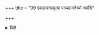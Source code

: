+++
title = "09 एकहायनप्रभृत्या पञ्चहायनेभ्यो वयांसि"

+++

<details><summary>थिते</summary>

9. The animals should be (of the age) beginning from one year upto fifteen years.  

</details>

